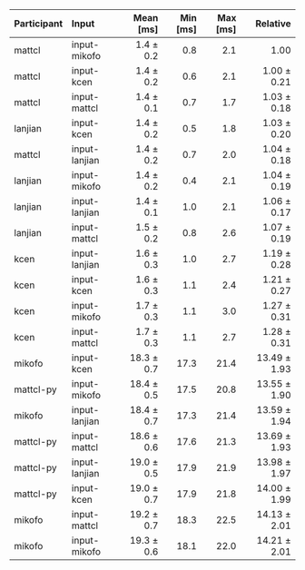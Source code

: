 | Participant | Input | Mean [ms] | Min [ms] | Max [ms] | Relative |
|:---|:---|---:|---:|---:|---:|
| mattcl | input-mikofo | 1.4 ± 0.2 | 0.8 | 2.1 | 1.00 |
| mattcl | input-kcen | 1.4 ± 0.2 | 0.6 | 2.1 | 1.00 ± 0.21 |
| mattcl | input-mattcl | 1.4 ± 0.1 | 0.7 | 1.7 | 1.03 ± 0.18 |
| lanjian | input-kcen | 1.4 ± 0.2 | 0.5 | 1.8 | 1.03 ± 0.20 |
| mattcl | input-lanjian | 1.4 ± 0.2 | 0.7 | 2.0 | 1.04 ± 0.18 |
| lanjian | input-mikofo | 1.4 ± 0.2 | 0.4 | 2.1 | 1.04 ± 0.19 |
| lanjian | input-lanjian | 1.4 ± 0.1 | 1.0 | 2.1 | 1.06 ± 0.17 |
| lanjian | input-mattcl | 1.5 ± 0.2 | 0.8 | 2.6 | 1.07 ± 0.19 |
| kcen | input-lanjian | 1.6 ± 0.3 | 1.0 | 2.7 | 1.19 ± 0.28 |
| kcen | input-kcen | 1.6 ± 0.3 | 1.1 | 2.4 | 1.21 ± 0.27 |
| kcen | input-mikofo | 1.7 ± 0.3 | 1.1 | 3.0 | 1.27 ± 0.31 |
| kcen | input-mattcl | 1.7 ± 0.3 | 1.1 | 2.7 | 1.28 ± 0.31 |
| mikofo | input-kcen | 18.3 ± 0.7 | 17.3 | 21.4 | 13.49 ± 1.93 |
| mattcl-py | input-mikofo | 18.4 ± 0.5 | 17.5 | 20.8 | 13.55 ± 1.90 |
| mikofo | input-lanjian | 18.4 ± 0.7 | 17.3 | 21.4 | 13.59 ± 1.94 |
| mattcl-py | input-mattcl | 18.6 ± 0.6 | 17.6 | 21.3 | 13.69 ± 1.93 |
| mattcl-py | input-lanjian | 19.0 ± 0.5 | 17.9 | 21.9 | 13.98 ± 1.97 |
| mattcl-py | input-kcen | 19.0 ± 0.7 | 17.9 | 21.8 | 14.00 ± 1.99 |
| mikofo | input-mattcl | 19.2 ± 0.7 | 18.3 | 22.5 | 14.13 ± 2.01 |
| mikofo | input-mikofo | 19.3 ± 0.6 | 18.1 | 22.0 | 14.21 ± 2.01 |
